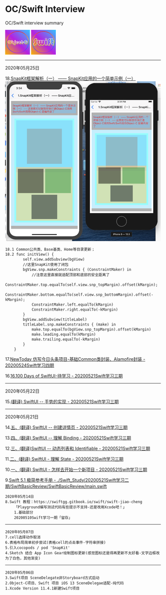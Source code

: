 # OC/Swift Interview
OC/Swift interview summary

![](./Res/20200507Sketch绘制图标/ObjectC_Small.png)
![](./Res/20200507Sketch绘制图标/Swift_Small.png)


---

2020年05月25日



18.[SnapKit框架解析（一） —— SnapKit应用的一个简单示例（一）](https://www.jianshu.com/p/daa3496c9736)
    ![](./Res/20200507Sketch绘制图标/SnapKit.png)
```
18.1 Common公共类、Base基类、Home等目录更新；
18.2 func initView() {
        self.view.addSubview(bgView)
        //这里SnapKit使用了闭包
        bgView.snp.makeConstraints { (ConstraintMaker) in
            //注意这里直接就适配顶部和底部的安全距离了
            ConstraintMaker.top.equalTo(self.view.snp_topMargin).offset(kMargin);
            ConstraintMaker.bottom.equalTo(self.view.snp_bottomMargin).offset(-kMargin);
            ConstraintMaker.left.equalTo(kMargin)
            ConstraintMaker.right.equalTo(-kMargin)
        }
        bgView.addSubview(titleLabel)
        titleLabel.snp.makeConstraints { (make) in
            make.top.equalTo(bgView.snp_topMargin).offset(kMargin)
            make.leading.equalTo(kMargin)
            make.trailing.equalTo(-kMargin)
        }
    }
```
17.[NewToday 仿写今日头条项目-基础Common类封装、Alamofire封装 - 20200524Swift学习四期](./20200524Swift学习四期)

16.[16.100 Days of SwiftUI-待学习 - 20200521Swift学习三期](https://www.jianshu.com/p/dc1ef05d9d4f)

---
2020年05月22日

15.[(翻译) SwiftUI -- 手势的实现 - 20200521Swift学习三期](https://www.jianshu.com/p/457ef71cb8e8)

---

2020年05月21日

14.[五、(翻译) SwiftUI -- 创建详情页 - 20200521Swift学习三期](https://www.jianshu.com/p/f71231a19297)

13.[四、(翻译) SwiftUI -- 理解 Binding - 20200521Swift学习三期](https://www.jianshu.com/p/ed9d278a04a0)

12.[三、(翻译)SwiftUI -- 动态列表和 Identifiable - 20200521Swift学习三期](https://www.jianshu.com/p/2713f904a405)

11.[二、(翻译) SwiftUI - 理解 State - 20200521Swift学习三期](https://www.jianshu.com/p/aace56356aa7)

10.[一、(翻译) SwiftUI - 怎样去开始一个新项目 - 20200521Swift学习三期](https://www.jianshu.com/p/3828c5a5ba92)

9.[Swift 5.1 极简参考手册 - ./Swift_Study/20200521Swift学习二期/SwiftBasicReview/SwiftBasicReview/main.swift](https://blog.csdn.net/zsxjtip/article/details/104155074?ops_request_misc=&request_id=&biz_id=102&utm_term=swift5.1&utm_medium=distribute.pc_search_result.none-task-blog-2~all~sobaiduweb~default-3-104155074) 
```    
2020年05月14日
8.Swift 教程：https://swiftgg.gitbook.io/swift/swift-jiao-cheng
    「Playground编写测试代码有些提示不支持-还是改用Xcode吧！」
    1.基础部分
    20200510Swift学习一期「留存」
```
---
```
2020年05月07日
7.cell选择动作取消
6.表格布局简单初步尝试(表格cell的点击事件-字符串拼接)
5.引入cocopods / pod 'SnapKit'
4.Sketch 结合 App Icon Gear绘制图标更新(感觉图标还是得再更新不太好看-文字边框改为了白色，其他渐变)
```
---
```
2020年05月06日
3.Swift项目 SceneDelegate非Storyboard方式启动
2.Object-C项目、Swift 项目 iOS 13 SceneDelegae适配-纯代码
1.Xcode Version 11.4.1新建Swift项目
```